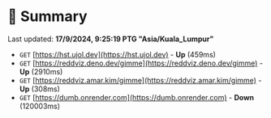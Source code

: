 # 📖 Summary
Last updated: **17/9/2024, 9:25:19 PTG "Asia/Kuala_Lumpur"**

- `GET` [https://hst.ujol.dev](https://hst.ujol.dev) - **Up** (459ms)
- `GET` [https://reddviz.deno.dev/gimme](https://reddviz.deno.dev/gimme) - **Up** (2910ms)
- `GET` [https://reddviz.amar.kim/gimme](https://reddviz.amar.kim/gimme) - **Up** (308ms)
- `GET` [https://dumb.onrender.com](https://dumb.onrender.com) - **Down** (120003ms)
